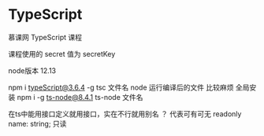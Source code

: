 # TypeScript
慕课网 TypeScript 课程

课程使用的 secret 值为 secretKey

node版本 12.13

npm i typeScript@3.6.4 -g 
tsc 文件名
node 运行编译后的文件
比较麻烦 全局安装
npm i -g ts-node@8.4.1
ts-node 文件名

在ts中能用接口定义就用接口，实在不行就用别名
？ 代表可有可无
readonly name: string;  只读






